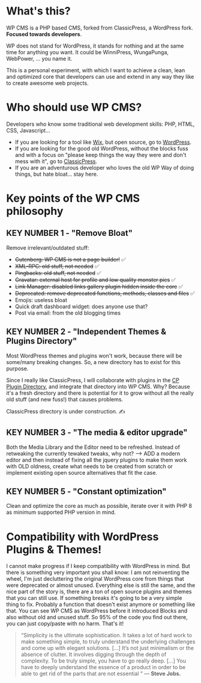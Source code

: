# What's this?

WP CMS is a PHP based CMS, forked from ClassicPress, a WordPress fork. **Focused towards developers**.

WP does not stand for WordPress, it stands for nothing and at the same time for anything you want. It could be WinniPress, WungaPunga, WebPower, ... you name it.

This is a personal experiment, with which I want to achieve a clean, lean and optimized core that developers can use and extend in any way they like to create awesome web projects.

# Who should use WP CMS?

Developers who know some traditional web development skills: PHP, HTML, CSS, Javascript...

- If you are looking for a tool like [Wix](https://www.wix.com/), but open source, go to [WordPress](https://wordpress.org/).
- If you are looking for the good old WordPress, without the blocks fuss and with a focus on "please keep things the way they were and don't mess with it", go to [ClassicPress](https://www.classicpress.net/).
- If you are an adventurous developer who loves the old WP Way of doing things, but hate bloat... stay here.

# Key points of the WP CMS philosophy

## KEY NUMBER 1 - "Remove Bloat"

Remove irrelevant/outdated stuff:

* ~~Gutenberg: WP CMS is not a page builder!~~ ✅
* ~~XML-RPC: old stuff, not needed~~ ✅
* ~~Pingbacks: old stuff, not needed~~ ✅
* ~~Gravatar: external host for profile and low quality monster pics~~ ✅
* ~~Link Manager: disabled links gallery plugin hidden inside the core~~ ✅
* ~~Deprecated: remove deprecated functions, methods, classes and files~~ ✅
* Emojis: useless bloat
* Quick draft dashboard widget: does anyone use that?
* Post via email: from the old blogging times

## KEY NUMBER 2 - "Independent Themes & Plugins Directory"

Most WordPress themes and plugins won't work, because there will be some/many breaking changes. So, a new directory has to exist for this purpose.

Since I really like ClassicPress, I will collaborate with plugins in the [CP Plugin Directory](https://directory.classicpress.net/plugins), and integrate that directory into WP CMS. Why? Because it's a fresh directory and there is potential for it to grow without all the really old stuff (and new fuss!) that causes problems.

ClassicPress directory is under construction. ✍️

## KEY NUMBER 3 - "The media & editor upgrade"

Both the Media Library and the Editor need to be refreshed. Instead of retweaking the currently tewaked tweaks, why not? --> ADD a modern editor and then instead of fixing all the jquery plugins to make them work with OLD oldness, create what needs to be created from scratch or implement existing open source alternatives that fit the case.

## KEY NUMBER 5 - "Constant optimization"

Clean and optimize the core as much as possible, iterate over it with PHP 8 as minimum supported PHP version in mind.

# Compatibility with WordPress Plugins & Themes!

I cannot make progress if I keep compatibility with WordPress in mind. But there is something very important you shall know: I am not reinventing the wheel, I'm just decluttering the original WordPress core from things that were deprecated or almost unused. Everything else is still the same, and the nice part of the story is, there are a ton of open source plugins and themes that you can still use. If something breaks it's going to be a very simple thing to fix. Probably a function that doesn't exist anymore or something like that. You can see WP CMS as WordPress before it introduced Blocks and also without old and unused stuff. So 95% of the code you find out there, you can just copy/paste with no harm. That's it!

> “Simplicity is the ultimate sophistication. It takes a lot of hard
> work to make something simple, to truly understand the underlying
> challenges and come up with elegant solutions. […] It’s not just
> minimalism or the absence of clutter. It involves digging through the
> depth of complexity. To be truly simple, you have to go really deep.
> […] You have to deeply understand the essence of a product in order to
> be able to get rid of the parts that are not essential “ —  **Steve Jobs.**